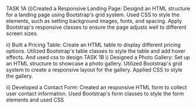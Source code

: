 TASK 1A 
(i)Created a Responsive Landing Page: Designd an HTML structure for a landing
page using Bootstrap's grid system. Used CSS to style the elements, such as
setting background images, fonts, and spacing. Apply Bootstrap's responsive
classes to ensure the page adjusts well to different screen sizes.

ii) Built a Pricing Table: Create an HTML table to display different pricing
options. Utilized Bootstrap's table classes to style the table and add hover effects.
And used css to design
TASK 1B
i) Designed a Photo Gallery: Set up an HTML structure to showcase a photo gallery.
Utilized Bootstrap's grid system to create a responsive layout for the gallery.
Applied CSS to style the gallery.

ii) Developed a Contact Form: Created an responsive HTML form to collect user contact
information. Used Bootstrap's form classes to style the form elements and used CSS
